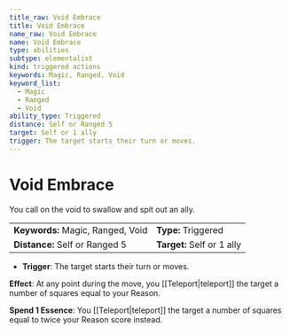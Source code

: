 ```yaml
---
title_raw: Void Embrace
title: Void Embrace
name_raw: Void Embrace
name: Void Embrace
type: abilities
subtype: elementalist
kind: triggered actions
keywords: Magic, Ranged, Void
keyword_list:
  - Magic
  - Ranged
  - Void
ability_type: Triggered
distance: Self or Ranged 5
target: Self or 1 ally
trigger: The target starts their turn or moves.
---
```


# Void Embrace

You call on the void to swallow and spit out an ally.

<!-- @nosort -->

|                                   |                            |
| :-------------------------------- | :------------------------- |
| **Keywords:** Magic, Ranged, Void | **Type:** Triggered        |
| **Distance:** Self or Ranged 5    | **Target:** Self or 1 ally |

- **Trigger**: The target starts their turn or moves.

**Effect**: At any point during the move, you [[Teleport|teleport]] the target a number of squares equal to your Reason.

**Spend 1 Essence**: You [[Teleport|teleport]] the target a number of squares equal to twice your Reason score instead.
